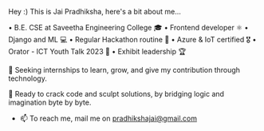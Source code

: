 Hey :) This is Jai Pradhiksha, here's a bit about me...

 • B.E. CSE at Saveetha Engineering College 🎓
 • Frontend developer ⚛️
 • Django and ML 💻
 • Regular Hackathon routine 🏁
 • Azure & IoT certified 🎖️
 • Orator - ICT Youth Talk 2023 🎤
 • Exhibit leadership 🏆

📌 Seeking internships to learn, grow, and give my contribution through technology.

🧭 Ready to crack code and sculpt solutions, by bridging logic and imagination byte by byte.
- 📫 To reach me, mail me on pradhikshajai@gmail.com 

<!---
Jai-Pradhiksha/Jai-Pradhiksha is a ✨ special ✨ repository because its `README.md` (this file) appears on your GitHub profile.
You can click the Preview link to take a look at your changes.
--->
